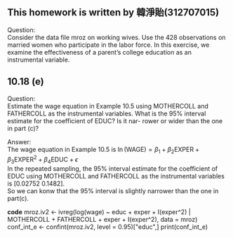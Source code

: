 ## This homework is written by 韓淨貽(312707015)

Question:\
Consider the data file mroz on working wives. Use the 428 observations on married women who participate in the labor force. In this exercise, we examine the effectiveness of a parent’s college education as an instrumental variable.

## 10.18 (e)

Question:\
Estimate the wage equation in Example 10.5 using MOTHERCOLL and FATHERCOLL as the instrumental variables. What is the 95% interval estimate for the coefficient of EDUC? Is it nar- rower or wider than the one in part (c)?

Answer:\
The wage equation in Example 10.5 is $\ln(\text{WAGE}) = \beta_1 + \beta_2 \text{EXPER} + \beta_3 \text{EXPER}^2 + \beta_4 \text{EDUC} + \epsilon$\
In the repeated sampling, the 95% interval estimate for the coefficient of EDUC using MOTHERCOLL and FATHERCOLL as the instrumental variables is [0.02752 0.1482].\
So we can konw that the 95% interval is slightly narrower than the one in part(c).

**code**
mroz.iv2 <- ivreg(log(wage) ~ educ + exper + I(exper^2) | MOTHERCOLL + FATHERCOLL + exper + I(exper^2), data
                   = mroz)
conf_int_e <- confint(mroz.iv2, level = 0.95)["educ",]
print(conf_int_e)
